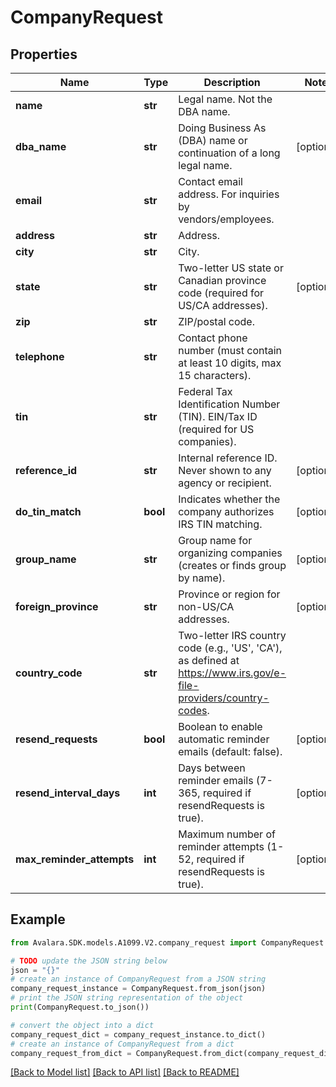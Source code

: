 # CompanyRequest


## Properties

Name | Type | Description | Notes
------------ | ------------- | ------------- | -------------
**name** | **str** | Legal name. Not the DBA name. | 
**dba_name** | **str** | Doing Business As (DBA) name or continuation of a long legal name. | [optional] 
**email** | **str** | Contact email address. For inquiries by vendors/employees. | 
**address** | **str** | Address. | 
**city** | **str** | City. | 
**state** | **str** | Two-letter US state or Canadian province code (required for US/CA addresses). | [optional] 
**zip** | **str** | ZIP/postal code. | 
**telephone** | **str** | Contact phone number (must contain at least 10 digits, max 15 characters). | 
**tin** | **str** | Federal Tax Identification Number (TIN). EIN/Tax ID (required for US companies). | 
**reference_id** | **str** | Internal reference ID. Never shown to any agency or recipient. | [optional] 
**do_tin_match** | **bool** | Indicates whether the company authorizes IRS TIN matching. | [optional] 
**group_name** | **str** | Group name for organizing companies (creates or finds group by name). | [optional] 
**foreign_province** | **str** | Province or region for non-US/CA addresses. | [optional] 
**country_code** | **str** | Two-letter IRS country code (e.g., &#39;US&#39;, &#39;CA&#39;), as defined at https://www.irs.gov/e-file-providers/country-codes. | 
**resend_requests** | **bool** | Boolean to enable automatic reminder emails (default: false). | [optional] 
**resend_interval_days** | **int** | Days between reminder emails (7-365, required if resendRequests is true). | [optional] 
**max_reminder_attempts** | **int** | Maximum number of reminder attempts (1-52, required if resendRequests is true). | [optional] 

## Example

```python
from Avalara.SDK.models.A1099.V2.company_request import CompanyRequest

# TODO update the JSON string below
json = "{}"
# create an instance of CompanyRequest from a JSON string
company_request_instance = CompanyRequest.from_json(json)
# print the JSON string representation of the object
print(CompanyRequest.to_json())

# convert the object into a dict
company_request_dict = company_request_instance.to_dict()
# create an instance of CompanyRequest from a dict
company_request_from_dict = CompanyRequest.from_dict(company_request_dict)
```
[[Back to Model list]](../README.md#documentation-for-models) [[Back to API list]](../README.md#documentation-for-api-endpoints) [[Back to README]](../README.md)


